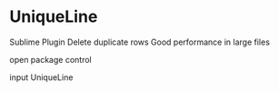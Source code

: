 # UniqueLine
Sublime Plugin Delete duplicate rows Good performance in large files

open package control 

input UniqueLine
